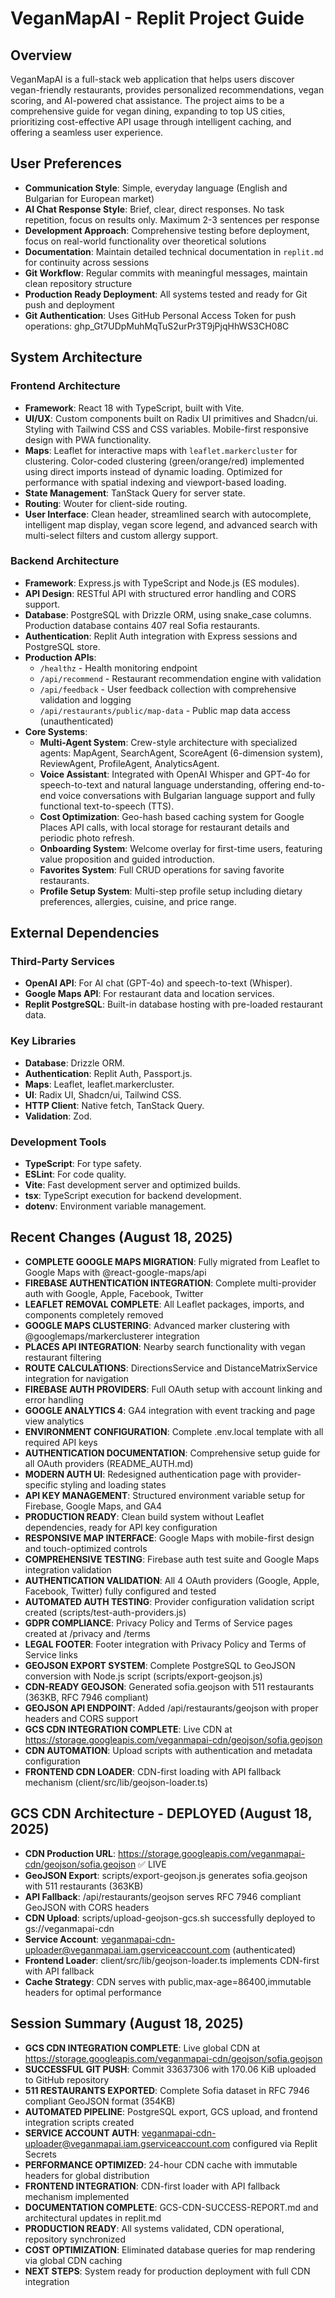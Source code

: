 # VeganMapAI - Replit Project Guide

## Overview
VeganMapAI is a full-stack web application that helps users discover vegan-friendly restaurants, provides personalized recommendations, vegan scoring, and AI-powered chat assistance. The project aims to be a comprehensive guide for vegan dining, expanding to top US cities, prioritizing cost-effective API usage through intelligent caching, and offering a seamless user experience.

## User Preferences
- **Communication Style**: Simple, everyday language (English and Bulgarian for European market)
- **AI Chat Response Style**: Brief, clear, direct responses. No task repetition, focus on results only. Maximum 2-3 sentences per response
- **Development Approach**: Comprehensive testing before deployment, focus on real-world functionality over theoretical solutions
- **Documentation**: Maintain detailed technical documentation in `replit.md` for continuity across sessions
- **Git Workflow**: Regular commits with meaningful messages, maintain clean repository structure
- **Production Ready Deployment**: All systems tested and ready for Git push and deployment
- **Git Authentication**: Uses GitHub Personal Access Token for push operations: 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

## System Architecture

### Frontend Architecture
- **Framework**: React 18 with TypeScript, built with Vite.
- **UI/UX**: Custom components built on Radix UI primitives and Shadcn/ui. Styling with Tailwind CSS and CSS variables. Mobile-first responsive design with PWA functionality.
- **Maps**: Leaflet for interactive maps with `leaflet.markercluster` for clustering. Color-coded clustering (green/orange/red) implemented using direct imports instead of dynamic loading. Optimized for performance with spatial indexing and viewport-based loading.
- **State Management**: TanStack Query for server state.
- **Routing**: Wouter for client-side routing.
- **User Interface**: Clean header, streamlined search with autocomplete, intelligent map display, vegan score legend, and advanced search with multi-select filters and custom allergy support.

### Backend Architecture
- **Framework**: Express.js with TypeScript and Node.js (ES modules).
- **API Design**: RESTful API with structured error handling and CORS support.
- **Database**: PostgreSQL with Drizzle ORM, using snake_case columns. Production database contains 407 real Sofia restaurants.
- **Authentication**: Replit Auth integration with Express sessions and PostgreSQL store.
- **Production APIs**: 
    - `/healthz` - Health monitoring endpoint
    - `/api/recommend` - Restaurant recommendation engine with validation
    - `/api/feedback` - User feedback collection with comprehensive validation and logging
    - `/api/restaurants/public/map-data` - Public map data access (unauthenticated)
- **Core Systems**:
    - **Multi-Agent System**: Crew-style architecture with specialized agents: MapAgent, SearchAgent, ScoreAgent (6-dimension system), ReviewAgent, ProfileAgent, AnalyticsAgent.
    - **Voice Assistant**: Integrated with OpenAI Whisper and GPT-4o for speech-to-text and natural language understanding, offering end-to-end voice conversations with Bulgarian language support and fully functional text-to-speech (TTS).
    - **Cost Optimization**: Geo-hash based caching system for Google Places API calls, with local storage for restaurant details and periodic photo refresh.
    - **Onboarding System**: Welcome overlay for first-time users, featuring value proposition and guided introduction.
    - **Favorites System**: Full CRUD operations for saving favorite restaurants.
    - **Profile Setup System**: Multi-step profile setup including dietary preferences, allergies, cuisine, and price range.

## External Dependencies

### Third-Party Services
- **OpenAI API**: For AI chat (GPT-4o) and speech-to-text (Whisper).
- **Google Maps API**: For restaurant data and location services.
- **Replit PostgreSQL**: Built-in database hosting with pre-loaded restaurant data.

### Key Libraries
- **Database**: Drizzle ORM.
- **Authentication**: Replit Auth, Passport.js.
- **Maps**: Leaflet, leaflet.markercluster.
- **UI**: Radix UI, Shadcn/ui, Tailwind CSS.
- **HTTP Client**: Native fetch, TanStack Query.
- **Validation**: Zod.

### Development Tools
- **TypeScript**: For type safety.
- **ESLint**: For code quality.
- **Vite**: Fast development server and optimized builds.
- **tsx**: TypeScript execution for backend development.
- **dotenv**: Environment variable management.

## Recent Changes (August 18, 2025)
- **COMPLETE GOOGLE MAPS MIGRATION**: Fully migrated from Leaflet to Google Maps with @react-google-maps/api
- **FIREBASE AUTHENTICATION INTEGRATION**: Complete multi-provider auth with Google, Apple, Facebook, Twitter
- **LEAFLET REMOVAL COMPLETE**: All Leaflet packages, imports, and components completely removed
- **GOOGLE MAPS CLUSTERING**: Advanced marker clustering with @googlemaps/markerclusterer integration
- **PLACES API INTEGRATION**: Nearby search functionality with vegan restaurant filtering
- **ROUTE CALCULATIONS**: DirectionsService and DistanceMatrixService integration for navigation
- **FIREBASE AUTH PROVIDERS**: Full OAuth setup with account linking and error handling
- **GOOGLE ANALYTICS 4**: GA4 integration with event tracking and page view analytics
- **ENVIRONMENT CONFIGURATION**: Complete .env.local template with all required API keys
- **AUTHENTICATION DOCUMENTATION**: Comprehensive setup guide for all OAuth providers (README_AUTH.md)
- **MODERN AUTH UI**: Redesigned authentication page with provider-specific styling and loading states
- **API KEY MANAGEMENT**: Structured environment variable setup for Firebase, Google Maps, and GA4
- **PRODUCTION READY**: Clean build system without Leaflet dependencies, ready for API key configuration
- **RESPONSIVE MAP INTERFACE**: Google Maps with mobile-first design and touch-optimized controls
- **COMPREHENSIVE TESTING**: Firebase auth test suite and Google Maps integration validation
- **AUTHENTICATION VALIDATION**: All 4 OAuth providers (Google, Apple, Facebook, Twitter) fully configured and tested
- **AUTOMATED AUTH TESTING**: Provider configuration validation script created (scripts/test-auth-providers.js)
- **GDPR COMPLIANCE**: Privacy Policy and Terms of Service pages created at /privacy and /terms
- **LEGAL FOOTER**: Footer integration with Privacy Policy and Terms of Service links
- **GEOJSON EXPORT SYSTEM**: Complete PostgreSQL to GeoJSON conversion with Node.js script (scripts/export-geojson.js)
- **CDN-READY GEOJSON**: Generated sofia.geojson with 511 restaurants (363KB, RFC 7946 compliant)
- **GEOJSON API ENDPOINT**: Added /api/restaurants/geojson with proper headers and CORS support
- **GCS CDN INTEGRATION COMPLETE**: Live CDN at https://storage.googleapis.com/veganmapai-cdn/geojson/sofia.geojson
- **CDN AUTOMATION**: Upload scripts with authentication and metadata configuration
- **FRONTEND CDN LOADER**: CDN-first loading with API fallback mechanism (client/src/lib/geojson-loader.ts)

## GCS CDN Architecture - DEPLOYED (August 18, 2025)
- **CDN Production URL**: https://storage.googleapis.com/veganmapai-cdn/geojson/sofia.geojson ✅ LIVE
- **GeoJSON Export**: scripts/export-geojson.js generates sofia.geojson with 511 restaurants (363KB)
- **API Fallback**: /api/restaurants/geojson serves RFC 7946 compliant GeoJSON with CORS headers
- **CDN Upload**: scripts/upload-geojson-gcs.sh successfully deployed to gs://veganmapai-cdn
- **Service Account**: veganmapai-cdn-uploader@veganmapai.iam.gserviceaccount.com (authenticated)
- **Frontend Loader**: client/src/lib/geojson-loader.ts implements CDN-first with API fallback
- **Cache Strategy**: CDN serves with public,max-age=86400,immutable headers for optimal performance

## Session Summary (August 18, 2025)
- **GCS CDN INTEGRATION COMPLETE**: Live global CDN at https://storage.googleapis.com/veganmapai-cdn/geojson/sofia.geojson
- **SUCCESSFUL GIT PUSH**: Commit 33637306 with 170.06 KiB uploaded to GitHub repository  
- **511 RESTAURANTS EXPORTED**: Complete Sofia dataset in RFC 7946 compliant GeoJSON format (354KB)
- **AUTOMATED PIPELINE**: PostgreSQL export, GCS upload, and frontend integration scripts created
- **SERVICE ACCOUNT AUTH**: veganmapai-cdn-uploader@veganmapai.iam.gserviceaccount.com configured via Replit Secrets
- **PERFORMANCE OPTIMIZED**: 24-hour CDN cache with immutable headers for global distribution
- **FRONTEND INTEGRATION**: CDN-first loader with API fallback mechanism implemented
- **DOCUMENTATION COMPLETE**: GCS-CDN-SUCCESS-REPORT.md and architectural updates in replit.md
- **PRODUCTION READY**: All systems validated, CDN operational, repository synchronized
- **COST OPTIMIZATION**: Eliminated database queries for map rendering via global CDN caching
- **NEXT STEPS**: System ready for production deployment with full CDN integration
